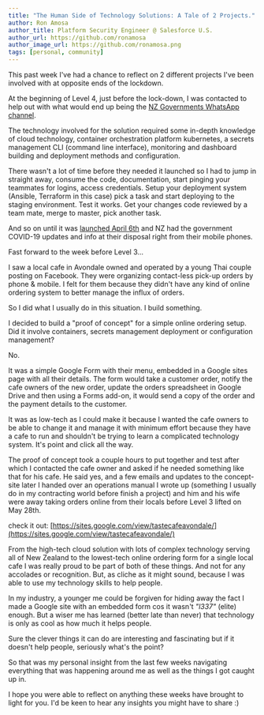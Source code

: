 ```yaml
---
title: "The Human Side of Technology Solutions: A Tale of 2 Projects."
author: Ron Amosa
author_title: Platform Security Engineer @ Salesforce U.S.
author_url: https://github.com/ronamosa
author_image_url: https://github.com/ronamosa.png
tags: [personal, community]
---
```



This past week I've had a chance to reflect on 2 different projects I've been involved with at opposite ends of the lockdown.

At the beginning of Level 4, just before the lock-down, I was contacted to help out with what would end up being the [NZ Governments WhatsApp channel](https://covid19.govt.nz/whatsapp).

The technology involved for the solution required some in-depth knowledge of cloud technology, container orchestration platform kubernetes, a secrets management CLI (command line interface), monitoring and dashboard building and deployment methods and configuration.

<!--truncate-->

There wasn't a lot of time before they needed it launched so I had to jump in straight away, consume the code, documentation, start pinging your teammates for logins, access credentials. Setup your deployment system (Ansible, Terraform in this case) pick a task and start deploying to the staging environment. Test it works. Get your changes code reviewed by a team mate, merge to master, pick another task.

And so on until it was [launched April 6th](https://www.linkedin.com/feed/update/urn:li:activity:6653475313814728704/) and NZ had the government COVID-19 updates and info at their disposal right from their mobile phones.

Fast forward to the week before Level 3...

I saw a local cafe in Avondale owned and operated by a young Thai couple posting on Facebook. They were organizing contact-less pick-up orders by phone & mobile. I felt for them because they didn't have any kind of online ordering system to better manage the influx of orders. 

So I did what I usually do in this situation. I build something.

I decided to build a "proof of concept" for a simple online ordering setup. Did it involve containers, secrets management deployment or configuration management?

No.

It was a simple Google Form with their menu, embedded in a Google sites page with all their details. The form would take a customer order, notify the cafe owners of the new order, update the orders spreadsheet in Google Drive and then using a Forms add-on, it would send a copy of the order and the payment details to the customer.

It was as low-tech as I could make it because I wanted the cafe owners to be able to change it and manage it with minimum effort because they have a cafe to run and shouldn't be trying to learn a complicated technology system. It's point and click all the way.

The proof of concept took a couple hours to put together and test after which I contacted the cafe owner and asked if he needed something like that for his cafe. He said yes, and a few emails and updates to the concept-site later I handed over an operations manual I wrote up (something I usually do in my contracting world before finish a project) and him and his wife were away taking orders online from their locals before Level 3 lifted on May 28th.

check it out: [https://sites.google.com/view/tastecafeavondale/](https://sites.google.com/view/tastecafeavondale/)

From the high-tech cloud solution with lots of complex technology serving all of New Zealand to the lowest-tech online ordering form for a single local cafe I was really proud to be part of both of these things. And not for any accolades or recognition. But, as cliche as it might sound, because I was able to use my technology skills to help people.

In my industry, a younger me could be forgiven for hiding away the fact I made a Google site with an embedded form cos it wasn't _"l337"_ (elite) enough. But a wiser me has learned (better late than never) that technology is only as cool as how much it helps people.

Sure the clever things it can do are interesting and fascinating but if it doesn't help people, seriously what's the point?

So that was my personal insight from the last few weeks navigating everything that was happening around me as well as the things I got caught up in.

I hope you were able to reflect on anything these weeks have brought to light for you. I'd be keen to hear any insights you might have to share :)
